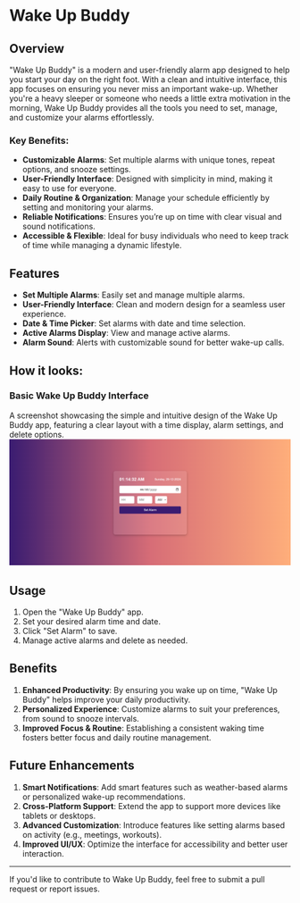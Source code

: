 # Wake Up Buddy

## Overview
"Wake Up Buddy" is a modern and user-friendly alarm app designed to help you start your day on the right foot. With a clean and intuitive interface, this app focuses on ensuring you never miss an important wake-up. Whether you're a heavy sleeper or someone who needs a little extra motivation in the morning, Wake Up Buddy provides all the tools you need to set, manage, and customize your alarms effortlessly.

### Key Benefits:
- **Customizable Alarms**: Set multiple alarms with unique tones, repeat options, and snooze settings.
- **User-Friendly Interface**: Designed with simplicity in mind, making it easy to use for everyone.
- **Daily Routine & Organization**: Manage your schedule efficiently by setting and monitoring your alarms.
- **Reliable Notifications**: Ensures you’re up on time with clear visual and sound notifications.
- **Accessible & Flexible**: Ideal for busy individuals who need to keep track of time while managing a dynamic lifestyle.

## Features
- **Set Multiple Alarms**: Easily set and manage multiple alarms.
- **User-Friendly Interface**: Clean and modern design for a seamless user experience.
- **Date & Time Picker**: Set alarms with date and time selection.
- **Active Alarms Display**: View and manage active alarms.
- **Alarm Sound**: Alerts with customizable sound for better wake-up calls.

## How it looks:
### Basic Wake Up Buddy Interface
A screenshot showcasing the simple and intuitive design of the Wake Up Buddy app, featuring a clear layout with a time display, alarm settings, and delete options.
![Screenshot](image.png)

## Usage
1. Open the "Wake Up Buddy" app.
2. Set your desired alarm time and date.
3. Click "Set Alarm" to save.
4. Manage active alarms and delete as needed.

## Benefits
1. **Enhanced Productivity**: By ensuring you wake up on time, "Wake Up Buddy" helps improve your daily productivity.
2. **Personalized Experience**: Customize alarms to suit your preferences, from sound to snooze intervals.
3. **Improved Focus & Routine**: Establishing a consistent waking time fosters better focus and daily routine management.

## Future Enhancements
1. **Smart Notifications**: Add smart features such as weather-based alarms or personalized wake-up recommendations.
2. **Cross-Platform Support**: Extend the app to support more devices like tablets or desktops.
3. **Advanced Customization**: Introduce features like setting alarms based on activity (e.g., meetings, workouts).
4. **Improved UI/UX**: Optimize the interface for accessibility and better user interaction.

----
If you'd like to contribute to Wake Up Buddy, feel free to submit a pull request or report issues.

